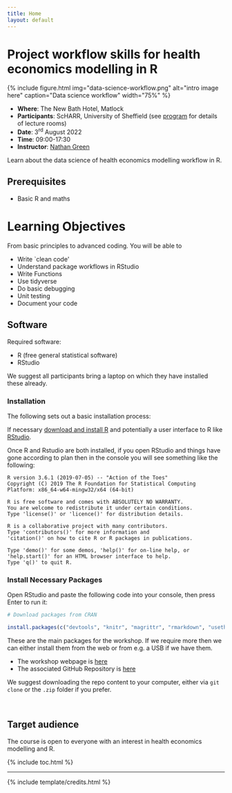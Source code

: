 ```yaml
---
title: Home
layout: default
---
```


# Project workflow skills for health economics modelling in R

{% include figure.html img="data-science-workflow.png" alt="intro image here" caption="Data science workflow" width="75%" %}

* __Where__: The New Bath Hotel, Matlock
* __Participants__: ScHARR, University of Sheffield (see [program](https://n8thangreen.github.io/ScHARR-open-science-workshop/content/program.html) for details of lecture rooms)
* __Date__: 3<sup>rd</sup> August 2022
* __Time__: 09:00-17:30 
* __Instructor__: [Nathan Green](https://iris.ucl.ac.uk/iris/browse/profile?upi=NGGRE44)


Learn about the data science of health economics modelling workflow in R.

## Prerequisites
* Basic R and maths

# Learning Objectives
 
From basic principles to advanced coding. You will be able to 

* Write `clean code'
* Understand package workflows in RStudio
* Write Functions
* Use tidyverse
* Do basic debugging
* Unit testing
* Document your code


## Software
Required software:
* R (free general statistical software)
* RStudio

We suggest all participants bring a laptop on which they have installed these already.


### Installation
The following sets out a basic installation process:

If necessary [download and install R](https://www.r-project.org/) and potentially a user interface to R like [RStudio](https://www.rstudio.com/).

Once R and Rstudio are both installed, if you open RStudio and things have gone according to plan then in the console you will see something like the following:

```
R version 3.6.1 (2019-07-05) -- "Action of the Toes"
Copyright (C) 2019 The R Foundation for Statistical Computing
Platform: x86_64-w64-mingw32/x64 (64-bit)

R is free software and comes with ABSOLUTELY NO WARRANTY.
You are welcome to redistribute it under certain conditions.
Type 'license()' or 'licence()' for distribution details.

R is a collaborative project with many contributors.
Type 'contributors()' for more information and
'citation()' on how to cite R or R packages in publications.

Type 'demo()' for some demos, 'help()' for on-line help, or
'help.start()' for an HTML browser interface to help.
Type 'q()' to quit R.
```

### Install Necessary Packages
Open RStudio and paste the following code into your console, then press Enter to run it:


```r
# Download packages from CRAN

install.packages(c("devtools", "knitr", "magrittr", "rmarkdown", "usethis", "ggplot2", "dplyr", "reshape2", "purrr"))

```

These are the main packages for the workshop.
If we require more then we can either install them from the web or from e.g. a USB if we have them.

* The workshop webpage is [here](https://n8thangreen.github.io/ScHARR-open-science-workshop/)
* The associated GitHub Repository is [here](https://github.com/n8thangreen/ScHARR-open-science-workshop)

We suggest downloading the repo content to your computer, either via `git clone` or the `.zip` folder if you prefer.

<br>

## Target audience
The course is open to everyone with an interest in health economics modelling and R.

{% include toc.html %}

------

{% include template/credits.html %}
